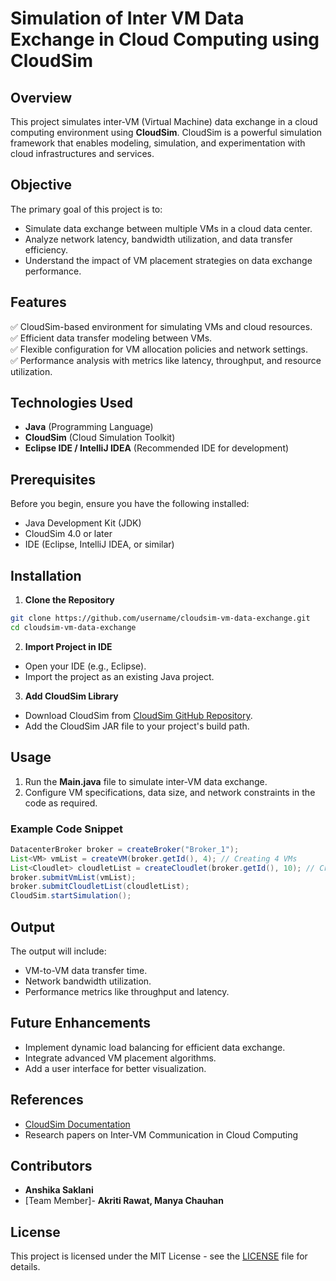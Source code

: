 # Simulation of Inter VM Data Exchange in Cloud Computing using CloudSim

## Overview
This project simulates inter-VM (Virtual Machine) data exchange in a cloud computing environment using **CloudSim**. CloudSim is a powerful simulation framework that enables modeling, simulation, and experimentation with cloud infrastructures and services.

## Objective
The primary goal of this project is to:
- Simulate data exchange between multiple VMs in a cloud data center.
- Analyze network latency, bandwidth utilization, and data transfer efficiency.
- Understand the impact of VM placement strategies on data exchange performance.

## Features
✅ CloudSim-based environment for simulating VMs and cloud resources.  
✅ Efficient data transfer modeling between VMs.  
✅ Flexible configuration for VM allocation policies and network settings.  
✅ Performance analysis with metrics like latency, throughput, and resource utilization.  

## Technologies Used
- **Java** (Programming Language)
- **CloudSim** (Cloud Simulation Toolkit)
- **Eclipse IDE / IntelliJ IDEA** (Recommended IDE for development)

## Prerequisites
Before you begin, ensure you have the following installed:
- Java Development Kit (JDK)
- CloudSim 4.0 or later
- IDE (Eclipse, IntelliJ IDEA, or similar)

## Installation
1. **Clone the Repository**
```bash
git clone https://github.com/username/cloudsim-vm-data-exchange.git
cd cloudsim-vm-data-exchange
```

2. **Import Project in IDE**
- Open your IDE (e.g., Eclipse).
- Import the project as an existing Java project.

3. **Add CloudSim Library**
- Download CloudSim from [CloudSim GitHub Repository](https://github.com/Cloudslab/cloudsim).
- Add the CloudSim JAR file to your project's build path.

## Usage
1. Run the **Main.java** file to simulate inter-VM data exchange.
2. Configure VM specifications, data size, and network constraints in the code as required.

### Example Code Snippet
```java
DatacenterBroker broker = createBroker("Broker_1");
List<VM> vmList = createVM(broker.getId(), 4); // Creating 4 VMs
List<Cloudlet> cloudletList = createCloudlet(broker.getId(), 10); // Creating 10 Cloudlets
broker.submitVmList(vmList);
broker.submitCloudletList(cloudletList);
CloudSim.startSimulation();
```

## Output
The output will include:
- VM-to-VM data transfer time.
- Network bandwidth utilization.
- Performance metrics like throughput and latency.

## Future Enhancements
- Implement dynamic load balancing for efficient data exchange.
- Integrate advanced VM placement algorithms.
- Add a user interface for better visualization.

## References
- [CloudSim Documentation](https://github.com/Cloudslab/cloudsim)
- Research papers on Inter-VM Communication in Cloud Computing

## Contributors
- **Anshika Saklani** 
- [Team Member]- **Akriti Rawat, Manya Chauhan**

## License
This project is licensed under the MIT License - see the [LICENSE](LICENSE) file for details.

